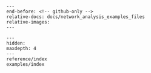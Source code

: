 ```{include} ../README.md
---
end-before: <!-- github-only -->
relative-docs: docs/network_analysis_examples_files
relative-images: 
---
```

[license]: license
[contributor guide]: contributing

```{toctree}
---
hidden:
maxdepth: 4
---
reference/index
examples/index
```
